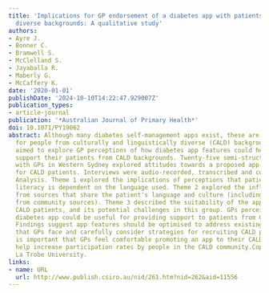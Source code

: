 ```yaml
---
title: 'Implications for GP endorsement of a diabetes app with patients from culturally
  diverse backgrounds: A qualitative study'
authors:
- Ayre J.
- Bonner C.
- Bramwell S.
- McClelland S.
- Jayaballa R.
- Maberly G.
- McCaffery K.
date: '2020-01-01'
publishDate: '2024-10-10T14:22:47.929007Z'
publication_types:
- article-journal
publication: '*Australian Journal of Primary Health*'
doi: 10.1071/PY19062
abstract: Although many diabetes self-management apps exist, these are not tailored
  for people from culturally and linguistically diverse (CALD) backgrounds. This study
  aimed to explore GP perceptions of how diabetes app features could help GPs better
  support their patients from CALD backgrounds. Twenty-five semi-structured interviews
  with GPs in Western Sydney explored attitudes towards a proposed app's suitability
  for CALD patients. Interviews were audio-recorded, transcribed and coded using Framework
  Analysis. Theme 1 explored the implications of perceptions that patients' health
  literacy is dependent on the language used. Theme 2 explored the influence of messaging
  from sources that share the patient's language and culture (including misinformation
  from community sources). Theme 3 described the suitability of the app platform for
  CALD patients, and its potential challenges in this group. GPs perceived that a
  diabetes app could be useful for providing support to patients from CALD backgrounds.
  Findings suggest app features should be optimised to address existing challenges
  that GPs face and carefully consider strategies for recruiting CALD patients. It
  is important that GPs feel comfortable promoting an app to their CALD patients to
  help increase participation rates by people in the CALD community.Copyright © 2020
  La Trobe University.
links:
- name: URL
  url: http://www.publish.csiro.au/nid/261.htm?nid=262&aid=11556
---
```

